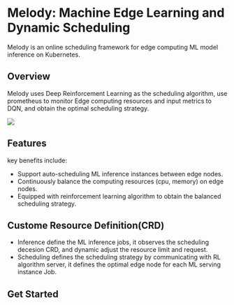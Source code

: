 # Melody: Machine Edge Learning and Dynamic Scheduling 
Melody is an online scheduling framework for 
edge computing ML model inference on Kubernetes. 

## Overview
Melody uses Deep Reinforcement Learning as the scheduling algorithm, use prometheus to monitor Edge computing resources and input metrics to DQN, and obtain the optimal scheduling strategy.

![](../melody/docs/img/overview.png)

## Features
key benefits include:
- Support auto-scheduling ML inference instances between edge nodes.
- Continuously balance the computing resources (cpu, memory) on edge nodes.
- Equipped with reinforcement learning algorithm to obtain the balanced scheduling strategy.

## Custome Resource Definition(CRD)
- Inference define the ML inference jobs, it observes the scheduling decesion CRD, and dynamic adjust the resource limit and request. 
- Scheduling defines the scheduling strategy by communicating with  RL algorithm server, it defines the optimal edge node for each ML serving instance Job.
## Get Started
